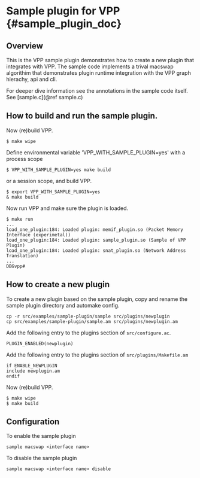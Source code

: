 # Sample plugin for VPP    {#sample_plugin_doc}

## Overview

This is the VPP sample plugin demonstrates how to create a new plugin that integrates 
with VPP. The sample code implements a trival macswap algorithim that demonstrates plugin 
runtime integration with the VPP graph hierachy, api and cli.

For deeper dive information see the annotations in the  sample code itself. See [sample.c](@ref sample.c)

## How to build and run the sample plugin.

Now (re)build VPP.

	$ make wipe

Define environmental variable 'VPP_WITH_SAMPLE_PLUGIN=yes' with a process scope

	$ VPP_WITH_SAMPLE_PLUGIN=yes make build

or a session scope, and build VPP. 

	$ export VPP_WITH_SAMPLE_PLUGIN=yes
	& make build

Now run VPP and make sure the plugin is loaded. 

	$ make run
	...
	load_one_plugin:184: Loaded plugin: memif_plugin.so (Packet Memory Interface (experimetal))
	load_one_plugin:184: Loaded plugin: sample_plugin.so (Sample of VPP Plugin)
	load_one_plugin:184: Loaded plugin: snat_plugin.so (Network Address Translation)
	...
	DBGvpp#

## How to create a new plugin

To create a new plugin based on the sample plugin, copy and rename the sample plugin directory and automake config.

	cp -r src/examples/sample-plugin/sample src/plugins/newplugin
	cp src/examples/sample-plugin/sample.am src/plugins/newplugin.am

Add the following entry to the plugins section of `src/configure.ac`.

	PLUGIN_ENABLED(newplugin)

Add the following entry to the plugins section of `src/plugins/Makefile.am`

	if ENABLE_NEWPLUGIN
	include newplugin.am
	endif

Now (re)build VPP.

	$ make wipe
	$ make build

## Configuration

To enable the sample plugin

	sample macswap <interface name>

To disable the sample plugin

	sample macswap <interface name> disable
